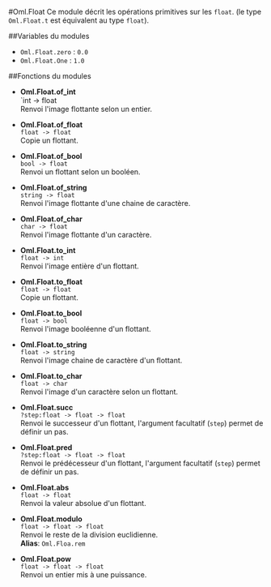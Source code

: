 #Oml.Float
Ce module décrit les opérations primitives sur les `float`. (le type `Oml.Float.t` est équivalent au type `float`).


##Variables du modules

*    `Oml.Float.zero` : `0.0`
*    `Oml.Float.One` : `1.0`

##Fonctions du modules


*    **Oml.Float.of_int**  
     `int -> float  
     Renvoi l'image flottante selon un entier.


*    **Oml.Float.of_float**  
     `float -> float`  
     Copie un flottant.


*    **Oml.Float.of_bool**  
     `bool -> float`  
     Renvoi un flottant selon un booléen.


*    **Oml.Float.of_string**  
     `string -> float`  
     Renvoi l'image flottante d'une chaine de caractère.


*    **Oml.Float.of_char**  
     `char -> float`  
     Renvoi l'image flottante d'un caractère.


*    **Oml.Float.to_int**  
     `float -> int`  
     Renvoi l'image entière d'un flottant.


*    **Oml.Float.to_float**  
     `float -> float`  
     Copie un flottant.


*    **Oml.Float.to_bool**  
     `float -> bool`  
     Renvoi l'image booléenne d'un flottant.


*    **Oml.Float.to_string**  
     `float -> string`  
     Renvoi l'image chaine de caractère d'un flottant.


*    **Oml.Float.to_char**  
     `float -> char`  
     Renvoi l'image d'un caractère selon un flottant.


*    **Oml.Float.succ**  
     `?step:float -> float -> float`  
     Renvoi le successeur d'un flottant, l'argument facultatif (`step`) permet de définir un pas.



*    **Oml.Float.pred**  
     `?step:float -> float -> float`  
     Renvoi le prédécesseur d'un flottant, l'argument facultatif (`step`) permet de définir un pas.


*    **Oml.Float.abs**  
     `float -> float`  
     Renvoi la valeur absolue d'un flottant.


*    **Oml.Float.modulo**  
     `float -> float -> float`  
     Renvoi le reste de la division euclidienne.  
     **Alias**: `Oml.Floa.rem`


*    **Oml.Float.pow**  
     `float -> float -> float`  
     Renvoi un entier mis à une puissance.

